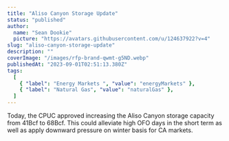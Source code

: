 ```yaml
---
title: "Aliso Canyon Storage Update"
status: "published"
author:
  name: "Sean Dookie"
  picture: "https://avatars.githubusercontent.com/u/124637922?v=4"
slug: "aliso-canyon-storage-update"
description: ""
coverImage: "/images/rfp-brand-qwmt-g5ND.webp"
publishedAt: "2023-09-01T02:51:13.380Z"
tags:
  [
    { "label": "Energy Markets ", "value": "energyMarkets" },
    { "label": "Natural Gas", "value": "naturalGas" },
  ]
---
```


Today, the CPUC approved increasing the Aliso Canyon storage capacity from 41Bcf to 68Bcf. This could alleviate high OFO days in the short term as well as apply downward pressure on winter basis for CA markets.
